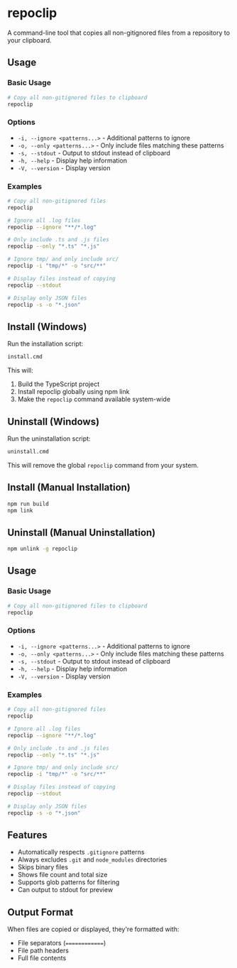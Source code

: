 # repoclip

A command-line tool that copies all non-gitignored files from a repository to your clipboard.

## Usage

### Basic Usage
```bash
# Copy all non-gitignored files to clipboard
repoclip
```

### Options

- `-i, --ignore <patterns...>` - Additional patterns to ignore
- `-o, --only <patterns...>` - Only include files matching these patterns
- `-s, --stdout` - Output to stdout instead of clipboard
- `-h, --help` - Display help information
- `-V, --version` - Display version

### Examples

```bash
# Copy all non-gitignored files
repoclip

# Ignore all .log files
repoclip --ignore "**/*.log"

# Only include .ts and .js files
repoclip --only "*.ts" "*.js"

# Ignore tmp/ and only include src/
repoclip -i "tmp/*" -o "src/**"

# Display files instead of copying
repoclip --stdout

# Display only JSON files
repoclip -s -o "*.json"
```

## Install (Windows)

Run the installation script:
```cmd
install.cmd
```

This will:
1. Build the TypeScript project
2. Install repoclip globally using npm link
3. Make the `repoclip` command available system-wide

## Uninstall (Windows)

Run the uninstallation script:
```cmd
uninstall.cmd
```

This will remove the global `repoclip` command from your system.

## Install (Manual Installation)

```bash
npm run build
npm link
```

## Uninstall (Manual Uninstallation)

```bash
npm unlink -g repoclip
```

## Usage

### Basic Usage
```bash
# Copy all non-gitignored files to clipboard
repoclip
```

### Options

- `-i, --ignore <patterns...>` - Additional patterns to ignore
- `-o, --only <patterns...>` - Only include files matching these patterns
- `-s, --stdout` - Output to stdout instead of clipboard
- `-h, --help` - Display help information
- `-V, --version` - Display version

### Examples

```bash
# Copy all non-gitignored files
repoclip

# Ignore all .log files
repoclip --ignore "**/*.log"

# Only include .ts and .js files
repoclip --only "*.ts" "*.js"

# Ignore tmp/ and only include src/
repoclip -i "tmp/*" -o "src/**"

# Display files instead of copying
repoclip --stdout

# Display only JSON files
repoclip -s -o "*.json"
```

## Features

- Automatically respects `.gitignore` patterns
- Always excludes `.git` and `node_modules` directories
- Skips binary files
- Shows file count and total size
- Supports glob patterns for filtering
- Can output to stdout for preview

## Output Format

When files are copied or displayed, they're formatted with:
- File separators (`============`)
- File path headers
- Full file contents